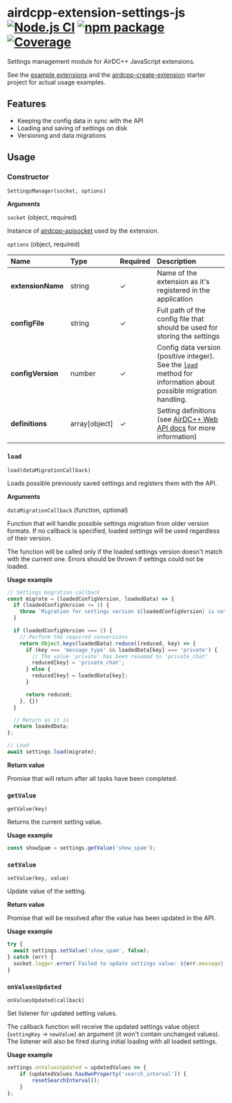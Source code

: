 # airdcpp-extension-settings-js [![Node.js CI][build-badge]][build] [![npm package][npm-badge]][npm] [![Coverage][coverage-badge]][coverage]

Settings management module for AirDC++ JavaScript extensions.

See the [example extensions](https://github.com/airdcpp-web/airdcpp-extension-js/tree/master/examples) and the [airdcpp-create-extension](https://github.com/airdcpp-web/airdcpp-create-extension) starter project for actual usage examples.

## Features

- Keeping the config data in sync with the API
- Loading and saving of settings on disk 
- Versioning and data migrations

## Usage

### Constructor

`SettingsManager(socket, options)`

**Arguments**

`socket` (object, required)

Instance of [airdcpp-apisocket](https://github.com/airdcpp-web/airdcpp-apisocket-js/) used by the extension.

`options` (object, required)

| Name | Type | Required | Description
| :--- | :--- | :--- | :--- |
| **extensionName** | string | ✓ | Name of the extension as it's registered in the application |
| **configFile** | string | ✓ | Full path of the config file that should be used for storing the settings |
| **configVersion** | number | ✓ | Config data version (positive integer). See the [`load`](#load) method for information about possible migration handling. |
| **definitions** | array[object] | ✓ | Setting definitions (see [AirDC++ Web API docs](http://docs.airdcpp.apiary.io/#reference/extension-entities/methods/post-setting-definitions) for more information)|



### `load`

`load(dataMigrationCallback)`

Loads possible previously saved settings and registers them with the API. 

**Arguments**

`dataMigrationCallback` (function, optional)

Function that will handle possible settings migration from older version formats. If no callback is specified, loaded settings will be used regardless of their version.

The function will be called only if the loaded settings version doesn't match with the current one. Errors should be thrown if settings could not be loaded.


**Usage example**

```js
// Settings migration callback
const migrate = (loadedConfigVersion, loadedData) => {
  if (loadedConfigVersion <= 1) {
    throw `Migration for settings version ${loadedConfigVersion} is not supported`;
  }

  if (loadedConfigVersion === 2) {
    // Perform the required conversions
    return Object.keys(loadedData).reduce((reduced, key) => {
      if (key === 'message_type' && loadedData[key] === 'private') {
        // The value 'private' has been renamed to 'private_chat'
        reduced[key] = 'private_chat';
      } else {
        reduced[key] = loadedData[key];
      }

      return reduced;
    }, {})
  }

  // Return as it is
  return loadedData;
};

// Load
await settings.load(migrate);
```

**Return value**

Promise that will return after all tasks have been completed.



### `getValue`

`getValue(key)`

Returns the current setting value.

**Usage example**

```js
const showSpam = settings.getValue('show_spam');
```



### `setValue`

`setValue(key, value)`

Update value of the setting.

**Return value**

Promise that will be resolved after the value has been updated in the API.

**Usage example**

```js
try {
  await settings.setValue('show_spam', false);
} catch (err) {
  socket.logger.error(`Failed to update settings value: ${err.message}`);
}
```

### `onValuesUpdated`

`onValuesUpdated(callback)`

Set listener for updated setting values.

The callback function will receive the updated settings value object (`settingKey` -> `newValue`) an argument (it won't contain unchanged values). The listener will also be fired during initial loading with all loaded settings.

**Usage example**

```js
settings.onValuesUpdated = updatedValues => {
	if (updatedValues.hasOwnProperty('search_interval')) {
		resetSearchInterval();
	}
};
```


[build-badge]: https://github.com/airdcpp-web/airdcpp-extension-settings-js/actions/workflows/node.js.yml/badge.svg
[build]: https://github.com/airdcpp-web/airdcpp-extension-settings-js/actions/workflows/node.js.yml

[npm-badge]: https://img.shields.io/npm/v/airdcpp-extension-settings.svg?style=flat-square
[npm]: https://www.npmjs.org/package/airdcpp-extension-settings

[coverage-badge]: https://codecov.io/gh/airdcpp-web/airdcpp-extension-settings-js/branch/master/graph/badge.svg
[coverage]: https://codecov.io/gh/airdcpp-web/airdcpp-extension-settings-js
